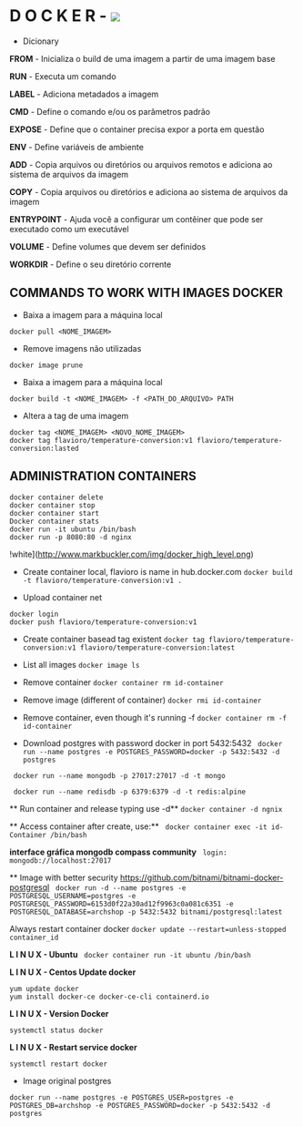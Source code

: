 # D O C K E R - ![](https://miro.medium.com/max/336/0*rmv6pZTW2hfP2XYd.png)

* Dicionary
<p><strong>FROM</strong> - 
Inicializa o build de uma imagem a partir de uma imagem base

<p><strong>RUN</strong> - 
Executa um comando

<p><strong>LABEL</strong> - 
Adiciona metadados a imagem

<p><strong>CMD</strong> - 
Define o comando e/ou os parâmetros padrão

<p><strong>EXPOSE</strong> - 
Define que o container precisa expor a porta
em questão

<p><strong>ENV</strong> - 
Define variáveis de ambiente

<p><strong>ADD</strong> - 
Copia arquivos ou diretórios ou arquivos remotos
e adiciona ao sistema de arquivos da imagem

<p><strong>COPY</strong> - 
Copia arquivos ou diretórios e adiciona ao
sistema de arquivos da imagem

<p><strong>ENTRYPOINT</strong> - 
Ajuda você a configurar um contêiner que
pode ser executado como um executável

<p><strong>VOLUME</strong> - 
Define volumes que devem ser definidos

<p><strong>WORKDIR</strong> - 
Define o seu diretório corrente

## COMMANDS TO WORK WITH IMAGES DOCKER
* Baixa a imagem para a máquina local
```
docker pull <NOME_IMAGEM>
```

* Remove imagens não utilizadas
```
docker image prune
```

* Baixa a imagem para a máquina local
```
docker build -t <NOME_IMAGEM> -f <PATH_DO_ARQUIVO> PATH 
```

* Altera a tag de uma imagem
```
docker tag <NOME_IMAGEM> <NOVO_NOME_IMAGEM>
docker tag flavioro/temperature-conversion:v1 flavioro/temperature-conversion:lasted
```

## ADMINISTRATION CONTAINERS
```
docker container delete
docker container stop
docker container start
Docker container stats
docker run -it ubuntu /bin/bash
docker run -p 8080:80 -d nginx
```
!white](http://www.markbuckler.com/img/docker_high_level.png)

- Create container local, flavioro is name in hub.docker.com
```docker build -t flavioro/temperature-conversion:v1 . ```

- Upload container net
```
docker login  
docker push flavioro/temperature-conversion:v1
```
- Create container basead tag existent
```docker tag flavioro/temperature-conversion:v1 flavioro/temperature-conversion:latest```

- List all images
```docker image ls```

- Remove container
```docker container rm id-container```

- Remove image (different of container)
```docker rmi id-container```


- Remove container, even though it's running -f
```docker container rm -f id-container```

- Download postgres with password docker in port 5432:5432
``` docker run --name postgres -e POSTGRES_PASSWORD=docker -p 5432:5432 -d postgres```

``` docker run --name mongodb -p 27017:27017 -d -t mongo```

``` docker run --name redisdb -p 6379:6379 -d -t redis:alpine```

** Run container and release typing use -d**
``` docker container -d ngnix ```

** Access container after create, use:**
``` docker container exec -it id-Container /bin/bash```

**interface gráfica mongodb compass community**
``` login: mongodb://localhost:27017```

** Image with better security https://github.com/bitnami/bitnami-docker-postgresql
``` docker run -d --name postgres -e POSTGRESQL_USERNAME=postgres -e POSTGRESQL_PASSWORD=6153d0f22a30ad12f9963c0a081c6351 -e POSTGRESQL_DATABASE=archshop -p 5432:5432 bitnami/postgresql:latest```

Always restart container docker
```docker update --restart=unless-stopped container_id```

**L I N U X - Ubuntu**
 ``` docker container run -it ubuntu /bin/bash```

**L I N U X - Centos Update docker**
 ``` 
 yum update docker
 yum install docker-ce docker-ce-cli containerd.io
 ```
 
 **L I N U X - Version Docker**
 ``` 
systemctl status docker
 ```
 
 **L I N U X - Restart service docker**
 ``` 
 systemctl restart docker
 ``` 

* Image original postgres
``` 
docker run --name postgres -e POSTGRES_USER=postgres -e POSTGRES_DB=archshop -e POSTGRES_PASSWORD=docker -p 5432:5432 -d postgres
``` 
